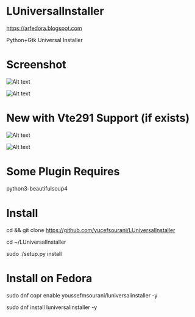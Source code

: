 # LUniversalInstaller
https://arfedora.blogspot.com

Python+Gtk  Universal Installer



# Screenshot

![Alt text](https://raw.githubusercontent.com/yucefsourani/LUniversalInstaller/master/Screenshot/Screenshot1.png "Screenshot")


![Alt text](https://raw.githubusercontent.com/yucefsourani/LUniversalInstaller/master/Screenshot/Screenshot2.png "Screenshot")


# New with Vte291 Support (if exists)

![Alt text](https://raw.githubusercontent.com/yucefsourani/LUniversalInstaller/master/Screenshot/Screenshot3.jpg "Screenshot")

![Alt text](https://raw.githubusercontent.com/yucefsourani/LUniversalInstaller/master/Screenshot/Screenshot4.jpg "Screenshot")


# Some Plugin Requires

python3-beautifulsoup4


# Install 

cd && git clone https://github.com/yucefsourani/LUniversalInstaller

cd ~/LUniversalInstaller

sudo ./setup.py install


# Install on Fedora

 sudo dnf copr enable youssefmsourani/luniversalinstaller -y
 
 sudo dnf install luniversalinstaller -y

